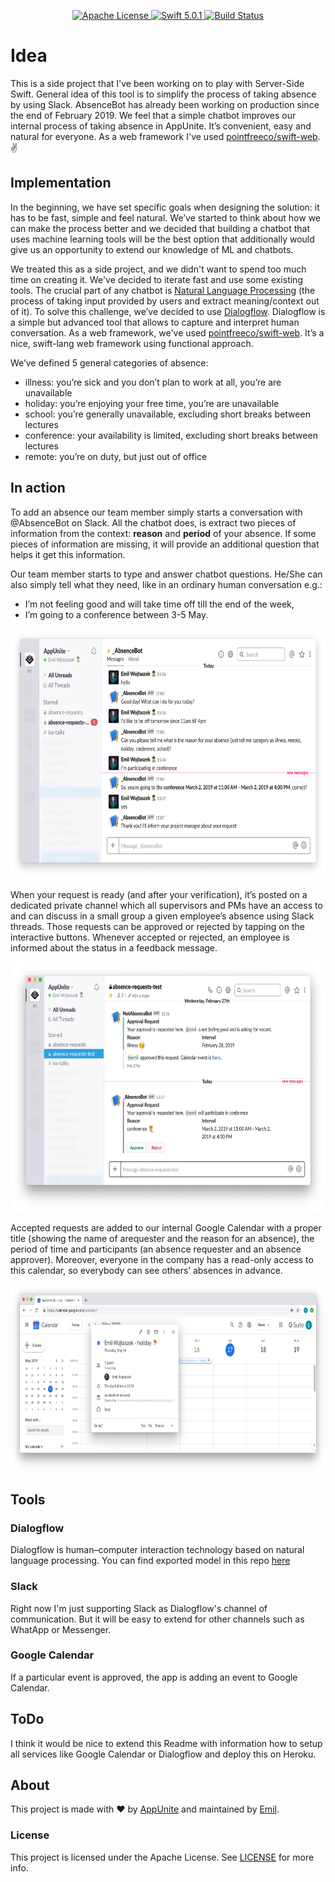 <p align="center">
    <a href="LICENSE">
        <img src="http://img.shields.io/badge/license-Apache-brightgreen.svg" alt="Apache License">
    </a>
    <a href="https://swift.org">
        <img src="http://img.shields.io/badge/swift-5.0.1-brightgreen.svg" alt="Swift 5.0.1">
    </a>
    <a href="https://travis-ci.org/appunite/absence-bot">
        <img src="https://travis-ci.org/appunite/absence-bot.svg?branch=master" alt="Build Status">
    </a>
</p>

# Idea

This is a side project that I've been working on to play with Server-Side Swift. General idea of this tool is to simplify the process of taking absence by using Slack.
AbsenceBot has already been working on production since the end of February 2019. We feel that a simple chatbot improves our internal process of taking absence in AppUnite. It’s convenient, easy and natural for everyone. As a web framework I've used [pointfreeco/swift-web](https://github.com/pointfreeco/swift-web).✌

## Implementation

In the beginning, we have set specific goals when designing the solution: it has to be fast, simple and feel natural. We’ve started to think about how we can make the process better and we decided that building a chatbot that uses machine learning tools will be the best option that additionally would give us an opportunity to extend our knowledge of ML and chatbots.

We treated this as a side project, and we didn't want to spend too much time on creating it. We've decided to iterate fast and use some existing tools. The crucial part of any chatbot is [Natural Language Processing](https://en.wikipedia.org/wiki/Natural_language_processing) (the process of  taking input provided by users and extract meaning/context out of it). To solve this challenge, we’ve decided to use [Dialogflow](https://dialogflow.com). Dialogflow is a simple but advanced tool that allows to capture and interpret human conversation. As a web framework, we've used [pointfreeco/swift-web](https://github.com/pointfreeco/swift-web). It’s a nice, swift-lang web framework using functional approach.

We’ve defined 5 general categories of absence:
* illness: you’re sick and you don’t plan to work at all, you’re are unavailable 
* holiday: you’re enjoying your free time, you’re are unavailable
* school: you’re generally unavailable, excluding short breaks between lectures
* conference: your availability is limited, excluding short breaks between lectures
* remote: you’re on duty, but just out of office

## In action 

To add an absence our team member simply starts a conversation with @AbsenceBot on Slack. All the chatbot does, is extract two pieces of information from the context: **reason** and **period** of your absence. If some pieces of information are missing, it will provide an additional question that helps it get this information. 

Our team member starts to type and answer chatbot questions. He/She can also simply tell what they need, like in an ordinary human conversation e.g.:

* I’m not feeling good and will take time off till the end of the week,
* I’m going to a conference between 3-5 May.

<img src=".images/screen1.png" height="400" alt="Screenshot"/>

When your request is ready (and after your verification), it’s posted on a dedicated private channel which all supervisors and PMs have an access to and can discuss in a small group a given employee’s absence using Slack threads. Those requests can be approved or rejected by tapping on the interactive buttons. Whenever accepted or rejected, an employee is informed about the status in a feedback message.

<img src=".images/screen2.png" height="400" alt="Screenshot"/>

Accepted requests are added to our internal Google Calendar with a proper title (showing the name of arequester and the reason for an absence), the period of time and participants (an absence requester and an absence approver). Moreover, everyone in the company has a read-only access to this calendar, so everybody can see others’ absences in advance.

<img src=".images/screen4.png" height="300" alt="Screenshot"/>

## Tools 

### Dialogflow

Dialogflow is human–computer interaction technology based on natural language processing.
You can find exported model in this repo [here](./Dialogflow.zip)

### Slack

Right now I'm just supporting Slack as Dialogflow's channel of communication. But it will be easy to extend for other channels such as WhatApp or Messenger.

### Google Calendar

If a particular event is approved, the app is adding an event to Google Calendar.

## ToDo

I think it would  be nice to extend this Readme with information how to setup all services like Google Calendar or Dialogflow and deploy this on Heroku.

## About

This project is made with ❤️ by [AppUnite](https://appunite.com) and maintained by [Emil](http://github.com/emilwojtaszek/).

### License

This project is licensed under the Apache License. See [LICENSE](LICENSE) for more info.
